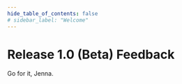 ```yaml
---
hide_table_of_contents: false
# sidebar_label: "Welcome"
---
```


# Release 1.0 (Beta) Feedback

Go for it, Jenna.
